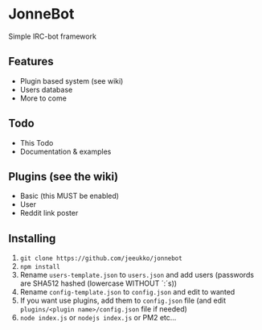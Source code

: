 # JonneBot
Simple IRC-bot framework

## Features
* Plugin based system (see wiki)
* Users database
* More to come

## Todo
* This Todo
* Documentation & examples

## Plugins (see the wiki)
* Basic (this MUST be enabled)
* User
* Reddit link poster

## Installing
1. `git clone https://github.com/jeeukko/jonnebot`
2. `npm install`
3. Rename `users-template.json` to `users.json` and add users (passwords are SHA512 hashed (lowercase WITHOUT ´:´s))
4. Rename `config-template.json` to `config.json` and edit to wanted
5. If you want use plugins, add them to `config.json` file (and edit `plugins/<plugin name>/config.json` file if needed)
6. `node index.js` or `nodejs index.js` or PM2 etc...
